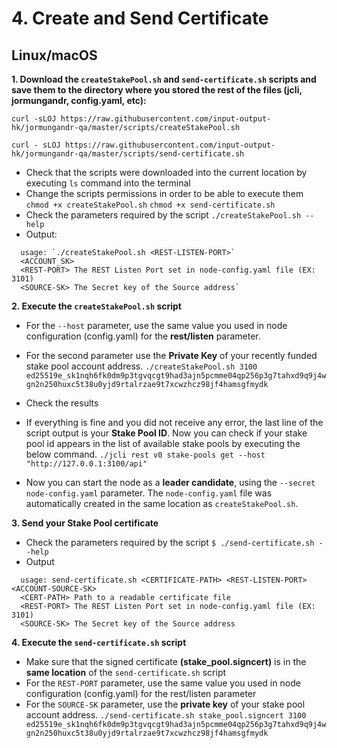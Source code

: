 # 4. Create and Send Certificate

## Linux/macOS

**1\. Download the `createStakePool.sh` and `send-certificate.sh` scripts and save them to the directory where you stored the rest of the files (jcli, jormungandr, config.yaml, etc):**

`curl -sLOJ https://raw.githubusercontent.com/input-output-hk/jormungandr-qa/master/scripts/createStakePool.sh`

`curl - sLOJ https://raw.githubusercontent.com/input-output-hk/jormungandr-qa/master/scripts/send-certificate.sh`

- Check that the scripts were downloaded into the current location by executing `ls` command into the terminal
- Change the scripts permissions in order to be able to execute them
`chmod +x createStakePool.sh`
`chmod +x send-certificate.sh`
- Check the parameters required by the script
`./createStakePool.sh --help`
- Output:

```
  usage: `./createStakePool.sh <REST-LISTEN-PORT>`
  <ACCOUNT_SK>  
  <REST-PORT> The REST Listen Port set in node-config.yaml file (EX: 3101)  
  <SOURCE-SK> The Secret key of the Source address`
```

**2\. Execute the `createStakePool.sh` script**

- For the `--host` parameter, use the same value you used in node configuration (config.yaml) for the **rest/listen** parameter.
- For the second parameter use the **Private Key** of your recently funded stake pool account address.
`./createStakePool.sh 3100 ed25519e_sk1nqh6fk0dm9p3tgvqcgt9had3ajn5pcmme04qp256p3g7tahxd9q9j4wgn2n250huxc5t38u0yjd9rtalrzae9t7xcwzhcz98jf4hamsgfmydk`

- Check the results
- If everything is fine and you did not receive any error, the last line of the script output is your **Stake Pool ID**. Now you can check if your stake pool id appears in the list of available stake pools by executing the below command.
`./jcli rest v0 stake-pools get --host "http://127.0.0.1:3100/api"`
- Now you can start the node as a **leader candidate**, using the `--secret node-config.yaml` parameter. The `node-config.yaml` file was automatically created in the same location as `createStakePool.sh`.

**3\. Send your Stake Pool certificate**

- Check the parameters required by the script
`$ ./send-certificate.sh --help`
- Output

```
  usage: send-certificate.sh <CERTIFICATE-PATH> <REST-LISTEN-PORT> <ACCOUNT-SOURCE-SK>
  <CERT-PATH> Path to a readable certificate file
  <REST-PORT> The REST Listen Port set in node-config.yaml file (EX: 3101)
  <SOURCE-SK> The Secret key of the Source address
```

**4\. Execute the `send-certificate.sh` script**

- Make sure that the signed certificate **(stake_pool.signcert)** is in the **same location** of the `send-certificate.sh` script
- For the `REST-PORT` parameter, use the same value you used in node configuration (config.yaml) for the rest/listen parameter
- For the `SOURCE-SK` parameter, use the **private key** of your stake pool account address.
`./send-certificate.sh stake_pool.signcert 3100 ed25519e_sk1nqh6fk0dm9p3tgvqcgt9had3ajn5pcmme04qp256p3g7tahxd9q9j4wgn2n250huxc5t38u0yjd9rtalrzae9t7xcwzhcz98jf4hamsgfmydk`
